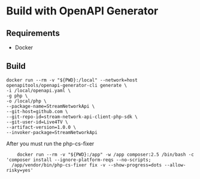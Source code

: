# Build with OpenAPI Generator

## Requirements
- Docker

## Build

```shell
docker run --rm -v "${PWD}:/local" --network=host openapitools/openapi-generator-cli generate \
-i /local/openapi.yaml \
-g php \
-o /local/php \
--package-name=StreamNetworkApi \
--git-host=github.com \
--git-repo-id=stream-network-api-client-php-sdk \
--git-user-id=Live4TV \
--artifact-version=1.0.0 \
--invoker-package=StreamNetworkApi
```

After you must run the php-cs-fixer
```shell
    docker run --rm -v "${PWD}:/app" -w /app composer:2.5 /bin/bash -c 'composer install --ignore-platform-reqs --no-scripts;
  /app/vendor/bin/php-cs-fixer fix -v --show-progress=dots --allow-risky=yes' 
```